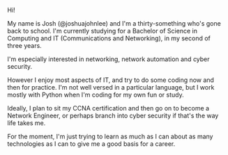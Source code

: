 Hi!

My name is Josh (@joshuajohnlee) and I'm a thirty-something who's gone back to school. I'm currently studying for a Bachelor of Science in Computing and IT (Communications and Networking), in my second of three years.

I'm especially interested in networking, network automation and cyber security.

However I enjoy most aspects of IT, and try to do some coding now and then for practice. I'm not well versed in a particular language, but I work mostly with Python when I'm coding for my own fun or study.

Ideally, I plan to sit my CCNA certification and then go on to become a Network Engineer, or perhaps branch into cyber security if that's the way life takes me.

For the moment, I'm just trying to learn as much as I can about as many technologies as I can to give me a good basis for a career.
